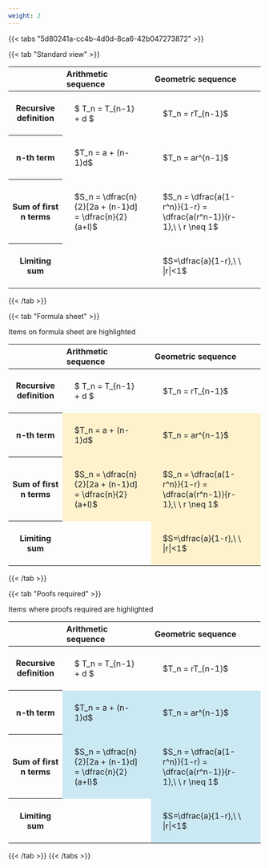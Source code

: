 ```yaml
---
weight: 2
---
```


{{< tabs "5d80241a-cc4b-4d0d-8ca6-42b047273872" >}}

{{< tab "Standard view" >}}

<style type="text/css">
#T_019b6 th.col_heading {
  text-align: left;
  font-size: 1em;
}
#T_019b6 td {
  text-align: left;
  font-size: 1em;
  padding: 1.5em;
}
</style>
<table id="T_019b6">
  <thead>
    <tr>
      <th class="blank level0" >&nbsp;</th>
      <th id="T_019b6_level0_col0" class="col_heading level0 col0" >Arithmetic sequence</th>
      <th id="T_019b6_level0_col1" class="col_heading level0 col1" >Geometric sequence</th>
    </tr>
  </thead>
  <tbody>
    <tr>
      <th id="T_019b6_level0_row0" class="row_heading level0 row0" >Recursive definition</th>
      <td id="T_019b6_row0_col0" class="data row0 col0" >$ T_n = T_{n-1} + d $</td>
      <td id="T_019b6_row0_col1" class="data row0 col1" >$T_n = rT_{n-1}$</td>
    </tr>
    <tr>
      <th id="T_019b6_level0_row1" class="row_heading level0 row1" >n-th term</th>
      <td id="T_019b6_row1_col0" class="data row1 col0" >$T_n = a + (n-1)d$</td>
      <td id="T_019b6_row1_col1" class="data row1 col1" >$T_n = ar^{n-1}$</td>
    </tr>
    <tr>
      <th id="T_019b6_level0_row2" class="row_heading level0 row2" >Sum of first n terms</th>
      <td id="T_019b6_row2_col0" class="data row2 col0" >$S_n = \dfrac{n}{2}[2a + (n-1)d] = \dfrac{n}{2}(a+l)$</td>
      <td id="T_019b6_row2_col1" class="data row2 col1" >$S_n = \dfrac{a(1-r^n)}{1-r} = \dfrac{a(r^n-1)}{r-1},\ \  r \neq 1$</td>
    </tr>
    <tr>
      <th id="T_019b6_level0_row3" class="row_heading level0 row3" >Limiting sum</th>
      <td id="T_019b6_row3_col0" class="data row3 col0" ></td>
      <td id="T_019b6_row3_col1" class="data row3 col1" >$S=\dfrac{a}{1-r},\ \ |r|<1$</td>
    </tr>
  </tbody>
</table>
{{< /tab >}}

{{< tab "Formula sheet" >}}

Items on formula sheet are highlighted 
<br>
<style type="text/css">
#T_8a1fe th.col_heading {
  text-align: left;
  font-size: 1em;
}
#T_8a1fe td {
  text-align: left;
  font-size: 1em;
  padding: 1.5em;
}
#T_8a1fe_row0_col0, #T_8a1fe_row0_col1, #T_8a1fe_row3_col0 {
  background-color: rgba(0,0,0,0);
}
#T_8a1fe_row1_col0, #T_8a1fe_row1_col1, #T_8a1fe_row2_col0, #T_8a1fe_row2_col1, #T_8a1fe_row3_col1 {
  background-color: rgba(255,194,10, 0.2);
}
</style>
<table id="T_8a1fe">
  <thead>
    <tr>
      <th class="blank level0" >&nbsp;</th>
      <th id="T_8a1fe_level0_col0" class="col_heading level0 col0" >Arithmetic sequence</th>
      <th id="T_8a1fe_level0_col1" class="col_heading level0 col1" >Geometric sequence</th>
    </tr>
  </thead>
  <tbody>
    <tr>
      <th id="T_8a1fe_level0_row0" class="row_heading level0 row0" >Recursive definition</th>
      <td id="T_8a1fe_row0_col0" class="data row0 col0" >$ T_n = T_{n-1} + d $</td>
      <td id="T_8a1fe_row0_col1" class="data row0 col1" >$T_n = rT_{n-1}$</td>
    </tr>
    <tr>
      <th id="T_8a1fe_level0_row1" class="row_heading level0 row1" >n-th term</th>
      <td id="T_8a1fe_row1_col0" class="data row1 col0" >$T_n = a + (n-1)d$</td>
      <td id="T_8a1fe_row1_col1" class="data row1 col1" >$T_n = ar^{n-1}$</td>
    </tr>
    <tr>
      <th id="T_8a1fe_level0_row2" class="row_heading level0 row2" >Sum of first n terms</th>
      <td id="T_8a1fe_row2_col0" class="data row2 col0" >$S_n = \dfrac{n}{2}[2a + (n-1)d] = \dfrac{n}{2}(a+l)$</td>
      <td id="T_8a1fe_row2_col1" class="data row2 col1" >$S_n = \dfrac{a(1-r^n)}{1-r} = \dfrac{a(r^n-1)}{r-1},\ \  r \neq 1$</td>
    </tr>
    <tr>
      <th id="T_8a1fe_level0_row3" class="row_heading level0 row3" >Limiting sum</th>
      <td id="T_8a1fe_row3_col0" class="data row3 col0" ></td>
      <td id="T_8a1fe_row3_col1" class="data row3 col1" >$S=\dfrac{a}{1-r},\ \ |r|<1$</td>
    </tr>
  </tbody>
</table>
{{< /tab >}}

{{< tab "Poofs required" >}}

Items where proofs required are highlighted 
<br>
<style type="text/css">
#T_28e6d th.col_heading {
  text-align: left;
  font-size: 1em;
}
#T_28e6d td {
  text-align: left;
  font-size: 1em;
  padding: 1.5em;
}
#T_28e6d_row0_col0, #T_28e6d_row0_col1, #T_28e6d_row3_col0 {
  background-color: rgba(0,0,0,0);
}
#T_28e6d_row1_col0, #T_28e6d_row1_col1, #T_28e6d_row2_col0, #T_28e6d_row2_col1, #T_28e6d_row3_col1 {
  background-color: rgba(0,150,200, 0.2);
}
</style>
<table id="T_28e6d">
  <thead>
    <tr>
      <th class="blank level0" >&nbsp;</th>
      <th id="T_28e6d_level0_col0" class="col_heading level0 col0" >Arithmetic sequence</th>
      <th id="T_28e6d_level0_col1" class="col_heading level0 col1" >Geometric sequence</th>
    </tr>
  </thead>
  <tbody>
    <tr>
      <th id="T_28e6d_level0_row0" class="row_heading level0 row0" >Recursive definition</th>
      <td id="T_28e6d_row0_col0" class="data row0 col0" >$ T_n = T_{n-1} + d $</td>
      <td id="T_28e6d_row0_col1" class="data row0 col1" >$T_n = rT_{n-1}$</td>
    </tr>
    <tr>
      <th id="T_28e6d_level0_row1" class="row_heading level0 row1" >n-th term</th>
      <td id="T_28e6d_row1_col0" class="data row1 col0" >$T_n = a + (n-1)d$</td>
      <td id="T_28e6d_row1_col1" class="data row1 col1" >$T_n = ar^{n-1}$</td>
    </tr>
    <tr>
      <th id="T_28e6d_level0_row2" class="row_heading level0 row2" >Sum of first n terms</th>
      <td id="T_28e6d_row2_col0" class="data row2 col0" >$S_n = \dfrac{n}{2}[2a + (n-1)d] = \dfrac{n}{2}(a+l)$</td>
      <td id="T_28e6d_row2_col1" class="data row2 col1" >$S_n = \dfrac{a(1-r^n)}{1-r} = \dfrac{a(r^n-1)}{r-1},\ \  r \neq 1$</td>
    </tr>
    <tr>
      <th id="T_28e6d_level0_row3" class="row_heading level0 row3" >Limiting sum</th>
      <td id="T_28e6d_row3_col0" class="data row3 col0" ></td>
      <td id="T_28e6d_row3_col1" class="data row3 col1" >$S=\dfrac{a}{1-r},\ \ |r|<1$</td>
    </tr>
  </tbody>
</table>
{{< /tab >}}
{{< /tabs >}}